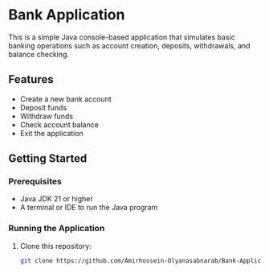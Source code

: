 # Bank Application

This is a simple Java console-based application that simulates basic banking operations such as account creation, deposits, withdrawals, and balance checking.

## Features

- Create a new bank account
- Deposit funds
- Withdraw funds
- Check account balance
- Exit the application

## Getting Started

### Prerequisites

- Java JDK 21 or higher
- A terminal or IDE to run the Java program

### Running the Application

1. Clone this repository:
   ```bash
   git clone https://github.com/Amirhossein-Olyanasabnarab/Bank-Application.git
